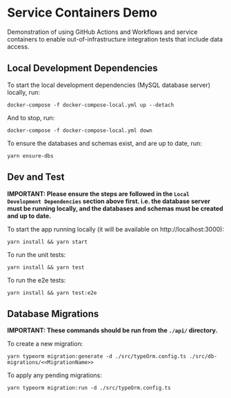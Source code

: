 # Service Containers Demo

Demonstration of using GitHub Actions and Workflows and service containers to enable out-of-infrastructure integration tests that include data access.


## Local Development Dependencies

To start the local development dependencies (MySQL database server) locally, run:

```
docker-compose -f docker-compose-local.yml up --detach
```

And to stop, run:

```
docker-compose -f docker-compose-local.yml down
```

To ensure the databases and schemas exist, and are up to date, run:

```
yarn ensure-dbs
```


## Dev and Test

**IMPORTANT: Please ensure the steps are followed in the `Local Development Dependencies` section above first. i.e. the database server must be running locally, and the databases and schemas must be created and up to date.**

To start the app running locally (it will be available on http://localhost:3000):
```
yarn install && yarn start
```

To run the unit tests:
```
yarn install && yarn test
```

To run the e2e tests:
```
yarn install && yarn test:e2e
```


## Database Migrations

**IMPORTANT: These commands should be run from the `./api/` directory.**

To create a new migration:

```
yarn typeorm migration:generate -d ./src/typeOrm.config.ts ./src/db-migrations/<<MigrationName>>
```

To apply any pending migrations:

```
yarn typeorm migration:run -d ./src/typeOrm.config.ts
```
